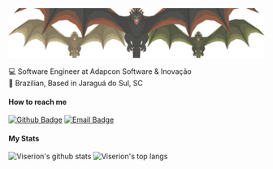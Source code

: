 ![got dragons](got_dragons_cropped.png)

:computer: Software Engineer at Adapcon Software & Inovação
<br>:house_with_garden: Brazilian, Based in Jaraguá do Sul, SC

#### How to reach me
[![Github Badge](https://img.shields.io/badge/-Github-000?style=flat-square&logo=Github&logoColor=white&link=https://github.com/Viserion77)](https://github.com/Viserion77)
[![Email Badge](https://img.shields.io/badge/-Gmail-EEE?style=flat-square&logo=Gmail&link=jeferson.a.oficial@gmail.com)](mailto:jeferson.a.oficial@gmail.com)

#### My Stats

![Viserion's github stats](https://github-readme-stats.vercel.app/api?username=Viserion77&count_private=true&show_icons=true&custom_title=Github%20Status&theme=onedark)
![Viserion's top langs](https://github-readme-stats.vercel.app/api/top-langs/?username=Viserion77&layout=compact)
